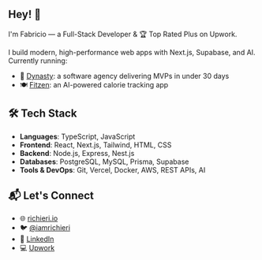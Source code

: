 ## Hey! 👋  
I'm Fabricio — a Full-Stack Developer & 🏆 Top Rated Plus on Upwork.

I build modern, high-performance web apps with Next.js, Supabase, and AI.  
Currently running:

- 🚀 [Dynasty](https://dynasty.dev): a software agency delivering MVPs in under 30 days  
- 🍽️ [Fitzen](https://fitzen.ai): an AI-powered calorie tracking app

## 🛠️ Tech Stack  
- **Languages**: TypeScript, JavaScript  
- **Frontend**: React, Next.js, Tailwind, HTML, CSS  
- **Backend**: Node.js, Express, Nest.js  
- **Databases**: PostgreSQL, MySQL, Prisma, Supabase  
- **Tools & DevOps**: Git, Vercel, Docker, AWS, REST APIs, AI

## 📬 Let's Connect  
- 🌐 [richieri.io](https://richieri.io)  
- 🐦 [@iamrichieri](https://twitter.com/iamrichieri)  
- 💼 [LinkedIn](https://linkedin.com/in/frichieri)  
- 💻 [Upwork](https://www.upwork.com/freelancers/frichieri)
